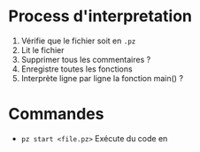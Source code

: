 # Process d'interpretation

1) Vérifie que le fichier soit en `.pz`
2) Lit le fichier
3) Supprimer tous les commentaires ?
4) Enregistre toutes les fonctions
5) Interprète ligne par ligne la fonction main() ?

# Commandes

- `pz start <file.pz>` Exécute du code en 